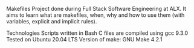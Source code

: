 Makefiles
Project done during Full Stack Software Engineering at ALX. It aims to learn what are makefiles, when, why and how to use them (with variables, explicit and implicit rules).

Technologies
Scripts written in Bash
C files are compiled using gcc 9.3.0
Tested on Ubuntu 20.04 LTS
Version of make: GNU Make 4.2.1

